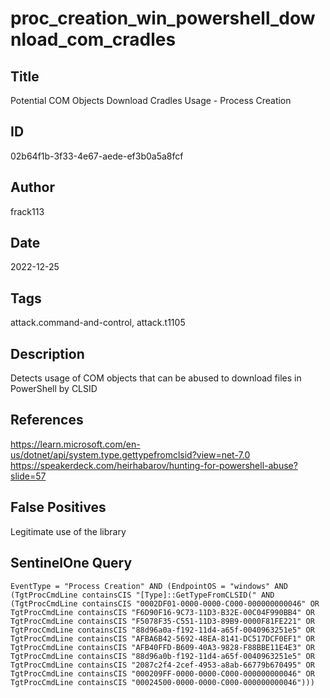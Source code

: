# proc_creation_win_powershell_download_com_cradles

## Title
Potential COM Objects Download Cradles Usage - Process Creation

## ID
02b64f1b-3f33-4e67-aede-ef3b0a5a8fcf

## Author
frack113

## Date
2022-12-25

## Tags
attack.command-and-control, attack.t1105

## Description
Detects usage of COM objects that can be abused to download files in PowerShell by CLSID

## References
https://learn.microsoft.com/en-us/dotnet/api/system.type.gettypefromclsid?view=net-7.0
https://speakerdeck.com/heirhabarov/hunting-for-powershell-abuse?slide=57

## False Positives
Legitimate use of the library

## SentinelOne Query
```
EventType = "Process Creation" AND (EndpointOS = "windows" AND (TgtProcCmdLine containsCIS "[Type]::GetTypeFromCLSID(" AND (TgtProcCmdLine containsCIS "0002DF01-0000-0000-C000-000000000046" OR TgtProcCmdLine containsCIS "F6D90F16-9C73-11D3-B32E-00C04F990BB4" OR TgtProcCmdLine containsCIS "F5078F35-C551-11D3-89B9-0000F81FE221" OR TgtProcCmdLine containsCIS "88d96a0a-f192-11d4-a65f-0040963251e5" OR TgtProcCmdLine containsCIS "AFBA6B42-5692-48EA-8141-DC517DCF0EF1" OR TgtProcCmdLine containsCIS "AFB40FFD-B609-40A3-9828-F88BBE11E4E3" OR TgtProcCmdLine containsCIS "88d96a0b-f192-11d4-a65f-0040963251e5" OR TgtProcCmdLine containsCIS "2087c2f4-2cef-4953-a8ab-66779b670495" OR TgtProcCmdLine containsCIS "000209FF-0000-0000-C000-000000000046" OR TgtProcCmdLine containsCIS "00024500-0000-0000-C000-000000000046")))

```